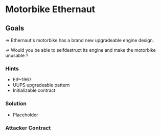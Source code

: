 # Motorbike Ethernaut

## Goals

=> Ethernaut's motorbike has a brand new upgradeable engine design.

=> Would you be able to selfdestruct its engine and make the motorbike unusable ?

### Hints

- EIP-1967
- UUPS upgradeable pattern
- Initializable contract

### Solution

- Placeholder

### Attacker Contract

```solidity

```
